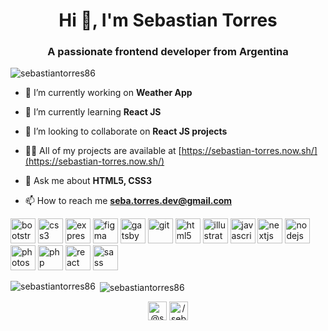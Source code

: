 <h1 align="center">Hi 👋, I'm Sebastian Torres</h1>
<h3 align="center">A passionate frontend developer from Argentina</h3>

<p align="left"> <img src="https://komarev.com/ghpvc/?username=sebastiantorres86" alt="sebastiantorres86" /> </p>

- 🔭 I’m currently working on **Weather App**

- 🌱 I’m currently learning **React JS**

- 👯 I’m looking to collaborate on **React JS projects**

- 👨‍💻 All of my projects are available at [https://sebastian-torres.now.sh/](https://sebastian-torres.now.sh/)

- 💬 Ask me about **HTML5, CSS3**

- 📫 How to reach me **seba.torres.dev@gmail.com**

<p align="left"><img src="https://devicons.github.io/devicon/devicon.git/icons/bootstrap/bootstrap-plain.svg" alt="bootstrap" width="40" height="40"/> <img src="https://devicons.github.io/devicon/devicon.git/icons/css3/css3-original-wordmark.svg" alt="css3" width="40" height="40"/> <img src="https://devicons.github.io/devicon/devicon.git/icons/express/express-original-wordmark.svg" alt="express" width="40" height="40"/> <img src="https://www.vectorlogo.zone/logos/figma/figma-icon.svg" alt="figma" width="40" height="40"/> <img src="https://www.vectorlogo.zone/logos/gatsbyjs/gatsbyjs-icon.svg" alt="gatsby" width="40" height="40"/> <img src="https://www.vectorlogo.zone/logos/git-scm/git-scm-icon.svg" alt="git" width="40" height="40"/> <img src="https://devicons.github.io/devicon/devicon.git/icons/html5/html5-original-wordmark.svg" alt="html5" width="40" height="40"/> <img src="https://www.vectorlogo.zone/logos/adobe_illustrator/adobe_illustrator-icon.svg" alt="illustrator" width="40" height="40"/> <img src="https://devicons.github.io/devicon/devicon.git/icons/javascript/javascript-original.svg" alt="javascript" width="40" height="40"/> <img src="https://cdn.worldvectorlogo.com/logos/nextjs-3.svg" alt="nextjs" width="40" height="40"/> <img src="https://devicons.github.io/devicon/devicon.git/icons/nodejs/nodejs-original-wordmark.svg" alt="nodejs" width="40" height="40"/> <img src="https://devicons.github.io/devicon/devicon.git/icons/photoshop/photoshop-plain.svg" alt="photoshop" width="40" height="40"/> <img src="https://devicons.github.io/devicon/devicon.git/icons/php/php-original.svg" alt="php" width="40" height="40"/> <img src="https://devicons.github.io/devicon/devicon.git/icons/react/react-original-wordmark.svg" alt="react" width="40" height="40"/> <img src="https://devicons.github.io/devicon/devicon.git/icons/sass/sass-original.svg" alt="sass" width="40" height="40"/></p><p><img align="left" src="https://github-readme-stats.vercel.app/api/top-langs/?username=sebastiantorres86&layout=compact&hide=html" alt="sebastiantorres86" /></p>

<p>&nbsp;<img align="center" src="https://github-readme-stats.vercel.app/api?username=sebastiantorres86&show_icons=true" alt="sebastiantorres86" /></p>

<p align="center">
<a href="https://twitter.com/@seba_torres_dev" target="blank"><img align="center" src="https://cdn.jsdelivr.net/npm/simple-icons@3.0.1/icons/twitter.svg" alt="@seba_torres_dev" height="30" width="30" /></a>
<a href="https://linkedin.com/in//sebastian-torres-dev/" target="blank"><img align="center" src="https://cdn.jsdelivr.net/npm/simple-icons@3.0.1/icons/linkedin.svg" alt="/sebastian-torres-dev/" height="30" width="30" /></a>
</p>
